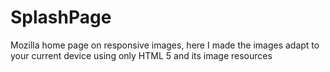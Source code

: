 # SplashPage
Mozilla home page on responsive images, here I made the images adapt to your current device using only HTML 5 and its image resources
